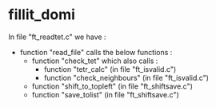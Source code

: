 # fillit_domi

In file "ft_readtet.c" we have :
- function "read_file" calls the below functions :
  - function "check_tet" which also calls :
    - function "tetr_calc"        (in file "ft_isvalid.c")
    - function "check_neighbours" (in file "ft_isvalid.c")
  - function "shift_to_topleft" (in file "ft_shiftsave.c")
  - function "save_tolist" (in file "ft_shiftsave.c")
